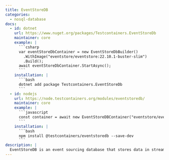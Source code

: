 ```yaml
---
title: EventStoreDB
categories:
  - nosql-database
docs:
  - id: dotnet
    url: https://www.nuget.org/packages/Testcontainers.EventStoreDb
    maintainer: core
    example: |
      ```csharp
      var eventStoreDbContainer = new EventStoreDbBuilder()
        .WithImage("eventstore/eventstore:22.10.1-buster-slim")
        .Build();
      await eventStoreDbContainer.StartAsync();
      ```
    installation: |
      ```bash
      dotnet add package Testcontainers.EventStoreDb
      ```
  - id: nodejs
    url: https://node.testcontainers.org/modules/eventstoredb/
    maintainer: core
    example: |
      ```javascript
      const container = await new EventStoreDBContainer("eventstore/eventstore:24.10").start();
      ```
    installation: |
      ```bash
      npm install @testcontainers/eventstoredb --save-dev
      ```
description: |
  EventStoreDB is an event sourcing database that stores data in streams of immutable events.
---
```

